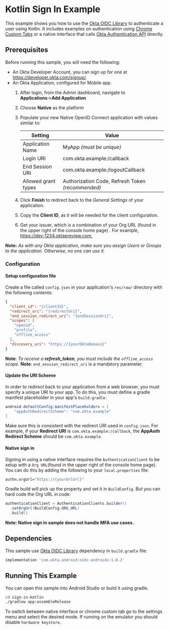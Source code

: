 # Kotlin Sign In Example

This example shows you how to use the [Okta OIDC Library] to authenticate a user using Kotlin. It includes examples on authentication using [Chrome Custom Tabs] or a native interface that calls [Okta Authentication API] directly.

## Prerequisites

Before running this sample, you will need the following:

* An Okta Developer Account, you can sign up for one at <https://developer.okta.com/signup/>.
* An Okta Application, configured for Mobile app.
    1. After login, from the Admin dashboard, navigate to **Applications**&rarr;**Add Application**
    2. Choose **Native** as the platform
    3. Populate your new Native OpenID Connect application with values similar to:

        | Setting              | Value                                               |
        | -------------------- | --------------------------------------------------- |
        | Application Name     | MyApp *(must be unique)*        |
        | Login URI            | com.okta.example:/callback                          |
        | End Session URI      | com.okta.example:/logoutCallback                    |
        | Allowed grant types  | Authorization Code, Refresh Token *(recommended)*   |

    4. Click **Finish** to redirect back to the *General Settings* of your application.
    5. Copy the **Client ID**, as it will be needed for the client configuration.
    6. Get your issuer, which is a combination of your Org URL (found in the upper right of the console home page) . For example, <https://dev-1234.oktapreview.com.>

**Note:** *As with any Okta application, make sure you assign Users or Groups to the application. Otherwise, no one can use it.*

### Configuration

#### Setup configuration file

Create a file called `config.json` in your application's `res/raw/` directory with
the following contents:

```json
{
  "client_id": "{clientId}",
  "redirect_uri": "{redirectUri}",
  "end_session_redirect_uri": "{endSessionUri}",
  "scopes": [
    "openid",
    "profile",
    "offline_access"
  ],
  "discovery_uri": "https://{yourOktaDomain}"
}
```

**Note**: *To receive a **refresh_token**, you must include the `offline_access` scope.*
**Note**: `end_session_redirect_uri` is a mandatory parameter.

#### Update the URI Scheme

In order to redirect back to your application from a web browser, you must specify a unique URI to
your app. To do this, you must define a gradle manifest placeholder in your app's `build.gradle`:

```java
android.defaultConfig.manifestPlaceholders = [
    "appAuthRedirectScheme": "com.okta.example"
]
```

Make sure this is consistent with the redirect URI used in `config.json`. For example,
if your **Redirect URI** is `com.okta.example:/callback`, the **AppAuth Redirect Scheme** should be
`com.okta.example`.

#### Native sign in

Signing in using a native interface requires the `AuthenticationClient` to be setup with a `Org URL`(found in the upper right of the console home page). You can do this by adding the following to your `local.properties` file:

```bash
authn.orgUrl="https://{yourOrlUrl}"
```

Gradle build will pick up the property and set it in `BuildConfig`. But you can hard code the Org URL in code:

```java
authenticationClient = AuthenticationClients.builder()
  .setOrgUrl(BuildConfig.ORG_URL)
  .build()
```

**Note: Native sign in sample does not handle MFA use cases.**

## Dependencies

This sample use [Okta OIDC Library] dependency in `build.gradle` file:

```bash
implementation 'com.okta.android:oidc-androidx:1.0.2'
```

## Running This Example

You can open this sample into Android Studio or build it using gradle.

```bash
cd sign-in-kotlin
./gradlew app:assembleRelease
```

To switch between native interface or chrome custom tab go to the settings menu and select the desired mode. If running on the emulator you should disable `hardware keystore`.

[Okta Authentication API]: https://developer.okta.com/docs/api/resources/authn.html
[Okta Java Authentication SDK]: https://github.com/okta/okta-auth-java
[Okta OIDC Library]: https://github.com/okta/okta-oidc-android
[Chrome Custom Tabs]: https://developer.chrome.com/multidevice/android/customtabs
[Authorization Code Flow with PKCE]: https://developer.okta.com/authentication-guide/implementing-authentication/auth-code-pkce
